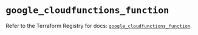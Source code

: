 # `google_cloudfunctions_function`

Refer to the Terraform Registry for docs: [`google_cloudfunctions_function`](https://registry.terraform.io/providers/hashicorp/google/6.42.0/docs/resources/cloudfunctions_function).

